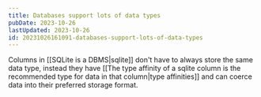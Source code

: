 ```yaml
---
title: Databases support lots of data types
pubDate: 2023-10-26
lastUpdated: 2023-10-26
id: 20231026161091-databases-support-lots-of-data-types
---
```


Columns in [[SQLite is a DBMS|sqlite]] don't have to always store the same data type, instead they have [[The type affinity of a sqlite column is the recommended type for data in that column|type affinities]] and can coerce data into their preferred storage format.
